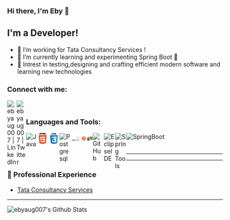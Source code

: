 ### Hi there, I'm Eby  👋

## I'm a Developer!
- 🔭  I’m working for Tata Consultancy Services !
- 🌱  I’m currently learning and experimenting Spring Boot 🤣
- 👯  Intrest in testing,designing and crafting efficient modern software and learning new technologies

### Connect with me:
[<img align="left" alt="ebyaug007 | LinkedIn" width="22px" src="https://cdn.jsdelivr.net/npm/simple-icons@v3/icons/linkedin.svg" />][linkedin]
[<img align="left" alt="ebyaug007 | Twitter" width="22px" src="https://cdn.jsdelivr.net/npm/simple-icons@v3/icons/twitter.svg" />][twitter]

<br /> 

### Languages and Tools:

<img align="left" alt="Java" width="26px" src="https://img.icons8.com/color/48/000000/java-coffee-cup-logo.png"/>
<img lign="left" alt="SpringBoot" width="26px" src="https://img.icons8.com/color/48/000000/spring-logo.png"/>
<img align="left" alt="HTML5" width="26px" src="https://raw.githubusercontent.com/github/explore/80688e429a7d4ef2fca1e82350fe8e3517d3494d/topics/html/html.png" />
<img align="left" alt="CSS3" width="26px" src="https://raw.githubusercontent.com/github/explore/80688e429a7d4ef2fca1e82350fe8e3517d3494d/topics/css/css.png" />
<img align="left" alt="Postgresql" width="26px" src="https://img.icons8.com/color/48/000000/postgreesql.png" />
<img align="left" alt="MySQL" width="26px" src="https://raw.githubusercontent.com/github/explore/80688e429a7d4ef2fca1e82350fe8e3517d3494d/topics/mysql/mysql.png" />
<img align="left" alt="Git" width="26px" src="https://raw.githubusercontent.com/github/explore/80688e429a7d4ef2fca1e82350fe8e3517d3494d/topics/git/git.png" />
<img align="left" alt="GitHub" width="26px" src="https://raw.githubusercontent.com/github/xplore/78df643247d429f6cc873026c0622819ad797942/topics/github/github.png" />
<img align="left" alt="EclipseIDE" width="26px" src="https://img.icons8.com/nolan/64/java-eclipse.png"/>
<img align="left" alt="Spring Tools" width="26px" src="https://spring.io/images/logo-spring-tools-gear-3dbfa4e3714afa9d58885422ec7ac8e5.svg" />


<br />
<br />



---

---

### 📕 Professional Experience

- [Tata Consultancy Services](https://www.tcs.com/)

---

<img align="left" alt="ebyaug007's Github Stats" src="https://github-readme-stats.codestackr.vercel.app/api?username=ebyaug007&show_icons=true&hide_border=true"/>

[twitter]: https://twitter.com/ebyaug007
[linkedin]: https://www.linkedin.com/in/eby-augustine-a3258085/


